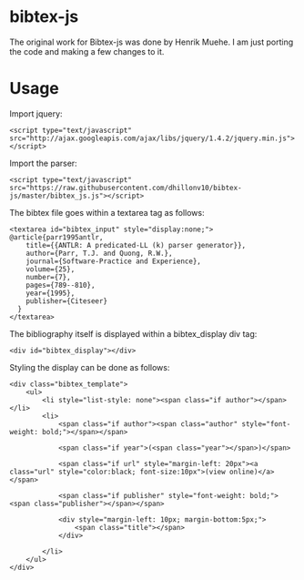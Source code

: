 # bibtex-js
The original work for Bibtex-js was done by Henrik Muehe. I am just porting the code and making a few changes to it. 

# Usage

Import jquery:

    <script type="text/javascript" src="http://ajax.googleapis.com/ajax/libs/jquery/1.4.2/jquery.min.js"></script>

Import the parser:

    <script type="text/javascript" src="https://raw.githubusercontent.com/dhillonv10/bibtex-js/master/bibtex_js.js"></script>
    
    
The bibtex file goes within a textarea tag as follows: 

    <textarea id="bibtex_input" style="display:none;">
    @article{parr1995antlr,
        title={{ANTLR: A predicated-LL (k) parser generator}},
        author={Parr, T.J. and Quong, R.W.},
        journal={Software-Practice and Experience},
        volume={25},
        number={7},
        pages={789--810},
        year={1995},
        publisher={Citeseer}
      }
    </textarea>

The bibliography itself is displayed within a bibtex_display div tag:

    <div id="bibtex_display"></div>

Styling the display can be done as follows:

    <div class="bibtex_template">
        <ul>
            <li style="list-style: none"><span class="if author"></span></li>
            <li>
                <span class="if author"><span class="author" style="font-weight: bold;"></span></span> 
                
                <span class="if year">(<span class="year"></span>)</span> 
                
                <span class="if url" style="margin-left: 20px"><a class="url" style="color:black; font-size:10px">(view online)</a></span>
                
                <span class="if publisher" style="font-weight: bold;"><span class="publisher"></span></span>
                
                <div style="margin-left: 10px; margin-bottom:5px;">
                    <span class="title"></span>
                </div>
                
            </li>
        </ul>
    </div>
